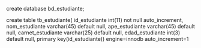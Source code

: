 create database bd_estudiante;

create table tb_estudiante(
	id_estudiante int(11) not null auto_increment,
	nom_estudiante varchar(45) default null,
	ape_estudiante varchar(45) default null,
	carnet_estudiante varchar(25) default null,
	edad_estudiante int(3) default null,
	primary key(id_estudiante))
	engine=innodb auto_increment=1